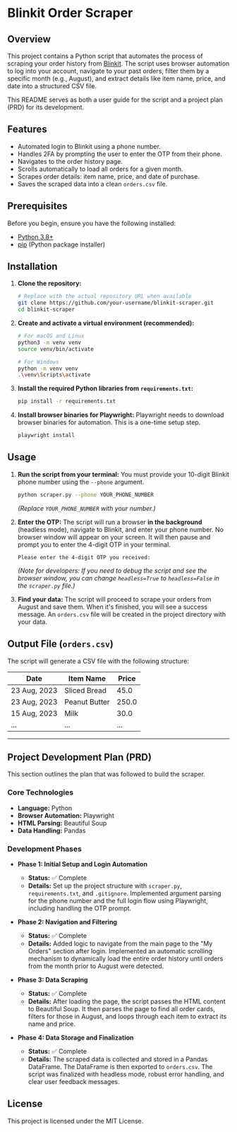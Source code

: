 # Blinkit Order Scraper

## Overview

This project contains a Python script that automates the process of scraping your order history from [Blinkit](https://blinkit.com). The script uses browser automation to log into your account, navigate to your past orders, filter them by a specific month (e.g., August), and extract details like item name, price, and date into a structured CSV file.

This README serves as both a user guide for the script and a project plan (PRD) for its development.

## Features

-   Automated login to Blinkit using a phone number.
-   Handles 2FA by prompting the user to enter the OTP from their phone.
-   Navigates to the order history page.
-   Scrolls automatically to load all orders for a given month.
-   Scrapes order details: item name, price, and date of purchase.
-   Saves the scraped data into a clean `orders.csv` file.

## Prerequisites

Before you begin, ensure you have the following installed:

-   [Python 3.8+](https://www.python.org/downloads/)
-   [pip](https://pip.pypa.io/en/stable/installation/) (Python package installer)

## Installation

1.  **Clone the repository:**
    ```bash
    # Replace with the actual repository URL when available
    git clone https://github.com/your-username/blinkit-scraper.git
    cd blinkit-scraper
    ```

2.  **Create and activate a virtual environment (recommended):**
    ```bash
    # For macOS and Linux
    python3 -m venv venv
    source venv/bin/activate

    # For Windows
    python -m venv venv
    .\venv\Scripts\activate
    ```

3.  **Install the required Python libraries from `requirements.txt`:**
    ```bash
    pip install -r requirements.txt
    ```

4.  **Install browser binaries for Playwright:**
    Playwright needs to download browser binaries for automation. This is a one-time setup step.
    ```bash
    playwright install
    ```

## Usage

1.  **Run the script from your terminal:**
    You must provide your 10-digit Blinkit phone number using the `--phone` argument.

    ```bash
    python scraper.py --phone YOUR_PHONE_NUMBER
    ```
    *(Replace `YOUR_PHONE_NUMBER` with your number.)*

2.  **Enter the OTP:**
    The script will run a browser **in the background** (headless mode), navigate to Blinkit, and enter your phone number. No browser window will appear on your screen. It will then pause and prompt you to enter the 4-digit OTP in your terminal.
    ```
    Please enter the 4-digit OTP you received:
    ```
    *(Note for developers: If you need to debug the script and see the browser window, you can change `headless=True` to `headless=False` in the `scraper.py` file.)*

3.  **Find your data:**
    The script will proceed to scrape your orders from August and save them. When it's finished, you will see a success message. An `orders.csv` file will be created in the project directory with your data.

## Output File (`orders.csv`)

The script will generate a CSV file with the following structure:

| Date          | Item Name     | Price  |
|---------------|---------------|--------|
| 23 Aug, 2023  | Sliced Bread  | 45.0   |
| 23 Aug, 2023  | Peanut Butter | 250.0  |
| 15 Aug, 2023  | Milk          | 30.0   |
| ...           | ...           | ...    |

---

## Project Development Plan (PRD)

This section outlines the plan that was followed to build the scraper.

### Core Technologies

-   **Language:** Python
-   **Browser Automation:** Playwright
-   **HTML Parsing:** Beautiful Soup
-   **Data Handling:** Pandas

### Development Phases

-   **Phase 1: Initial Setup and Login Automation**
    -   **Status:** ✅ Complete
    -   **Details:** Set up the project structure with `scraper.py`, `requirements.txt`, and `.gitignore`. Implemented argument parsing for the phone number and the full login flow using Playwright, including handling the OTP prompt.

-   **Phase 2: Navigation and Filtering**
    -   **Status:** ✅ Complete
    -   **Details:** Added logic to navigate from the main page to the "My Orders" section after login. Implemented an automatic scrolling mechanism to dynamically load the entire order history until orders from the month prior to August were detected.

-   **Phase 3: Data Scraping**
    -   **Status:** ✅ Complete
    -   **Details:** After loading the page, the script passes the HTML content to Beautiful Soup. It then parses the page to find all order cards, filters for those in August, and loops through each item to extract its name and price.

-   **Phase 4: Data Storage and Finalization**
    -   **Status:** ✅ Complete
    -   **Details:** The scraped data is collected and stored in a Pandas DataFrame. The DataFrame is then exported to `orders.csv`. The script was finalized with headless mode, robust error handling, and clear user feedback messages.

## License

This project is licensed under the MIT License.
